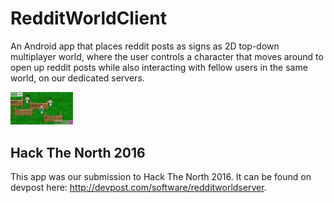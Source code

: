 # RedditWorldClient
An Android app that places reddit posts as signs as 2D top-down multiplayer world, where the user controls a character that moves around to open up reddit posts while also interacting with fellow users in the same world, on our dedicated servers. 

<img src="/app/src/main/res/drawable/demo.png" alt="Application Demo" style="width: 100px;"/>

## Hack The North 2016
This app was our submission to Hack The North 2016. It can be found on devpost here: http://devpost.com/software/redditworldserver.
